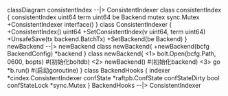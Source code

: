 classDiagram
    consistentIndex --|> ConsistentIndexer
    class consistentIndex {
        consistentIndex uint64
        term uint64
        be Backend
        mutex sync.Mutex
        +ConsistentIndexer interface()
    }
    class ConsistentIndexer {
        +ConsistentIndex() uint64
        +SetConsistentIndex(v uint64, term uint64)
        +UnsafeSave(tx backend.BatchTx)
        +SetBackend(be Backend)
    }
    newBackend --|> newBackend
    class newBackend{
        +newBackend(bcfg BackendConfig) *backend
    }
    class newBackend{
        <1> bolt.Open(bcfg.Path, 0600, bopts)
            #(初始化boltdb)
        <2> newBackend()
            #(初始化backend)
        <3> go *b.run()
            #(启动goroutine)
    }
    class BackendHooks {
        indexer *cindex.ConsistentIndexer
        confState *raftpb.ConfState
        confStateDirty bool 
        confStateLock  *sync.Mutex
    }
    BackendHooks --|> ConsistentIndexer


